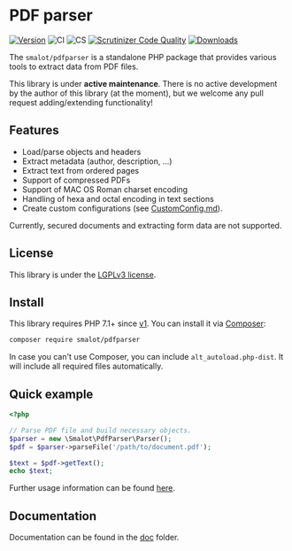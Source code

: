 # PDF parser

[![Version](https://poser.pugx.org/smalot/pdfparser/v)](//packagist.org/packages/smalot/pdfparser)
![CI](https://github.com/smalot/pdfparser/workflows/CI/badge.svg)
![CS](https://github.com/smalot/pdfparser/workflows/CS/badge.svg)
[![Scrutinizer Code Quality](https://scrutinizer-ci.com/g/smalot/pdfparser/badges/quality-score.png?b=master)](https://scrutinizer-ci.com/g/smalot/pdfparser/?branch=master)
[![Downloads](https://poser.pugx.org/smalot/pdfparser/downloads)](//packagist.org/packages/smalot/pdfparser)

The `smalot/pdfparser` is a standalone PHP package that provides various tools to extract data from PDF files.

This library is under **active maintenance**.
There is no active development by the author of this library (at the moment), but we welcome any pull request adding/extending functionality!

## Features

- Load/parse objects and headers
- Extract metadata (author, description, ...)
- Extract text from ordered pages
- Support of compressed PDFs
- Support of MAC OS Roman charset encoding
- Handling of hexa and octal encoding in text sections
- Create custom configurations (see [CustomConfig.md](/doc/CustomConfig.md)).

Currently, secured documents and extracting form data are not supported.

## License

This library is under the [LGPLv3 license](https://github.com/smalot/pdfparser/blob/master/LICENSE.txt).

## Install

This library requires PHP 7.1+ since [v1](https://github.com/smalot/pdfparser/releases/tag/v1.0.0).
You can install it via [Composer](https://getcomposer.org/):

```bash
composer require smalot/pdfparser
```

In case you can't use Composer, you can include `alt_autoload.php-dist`. It will include all required files automatically.

## Quick example

```php
<?php

// Parse PDF file and build necessary objects.
$parser = new \Smalot\PdfParser\Parser();
$pdf = $parser->parseFile('/path/to/document.pdf');

$text = $pdf->getText();
echo $text;
```

Further usage information can be found [here](/doc/Usage.md).

## Documentation

Documentation can be found in the [doc](/doc) folder.

